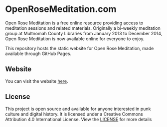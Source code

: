 # OpenRoseMeditation.com

Open Rose Meditation is a free online resource providing access to meditation sessions and related materials. Originally a bi-weekly meditation group at Multnomah County Libraries from January 2013 to December 2014, Open Rose Meditation is now available online for everyone to enjoy.

This repository hosts the static website for Open Rose Meditation, made available through GitHub Pages.

## Website
You can visit the website [here](https://openrosemeditation.com).

## License

This project is open source and available for anyone interested in punk culture and digital history. It is licensed under a Creative Commons Attribution 4.0 International License. View the [LICENSE](LICENSE.md) for more details
